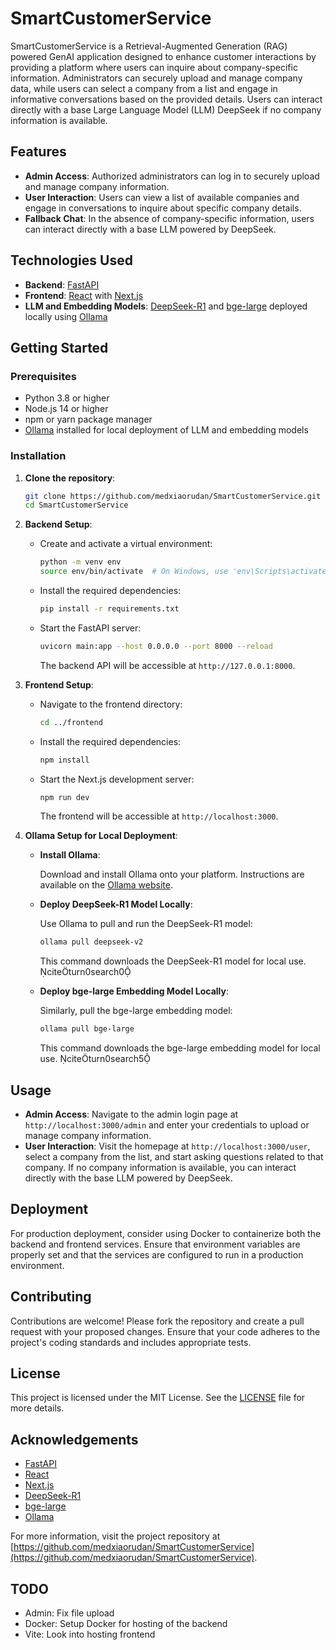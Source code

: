 # SmartCustomerService

SmartCustomerService is a Retrieval-Augmented Generation (RAG) powered GenAI application designed to enhance customer interactions by providing a platform where users can inquire about company-specific information. Administrators can securely upload and manage company data, while users can select a company from a list and engage in informative conversations based on the provided details. Users can interact directly with a base Large Language Model (LLM) DeepSeek if no company information is available.

## Features

- **Admin Access**: Authorized administrators can log in to securely upload and manage company information.
- **User Interaction**: Users can view a list of available companies and engage in conversations to inquire about specific company details.
- **Fallback Chat**: In the absence of company-specific information, users can interact directly with a base LLM powered by DeepSeek.

## Technologies Used

- **Backend**: [FastAPI](https://fastapi.tiangolo.com/)
- **Frontend**: [React](https://reactjs.org/) with [Next.js](https://nextjs.org/)
- **LLM and Embedding Models**: [DeepSeek-R1](https://www.datacamp.com/tutorial/deepseek-r1-ollama) and [bge-large](https://ollama.com/library/bge-large) deployed locally using [Ollama](https://ollama.com/)

## Getting Started

### Prerequisites

- Python 3.8 or higher
- Node.js 14 or higher
- npm or yarn package manager
- [Ollama](https://ollama.com/) installed for local deployment of LLM and embedding models

### Installation

1. **Clone the repository**:

   ```bash
   git clone https://github.com/medxiaorudan/SmartCustomerService.git
   cd SmartCustomerService
   ```

2. **Backend Setup**:

   - Create and activate a virtual environment:

     ```bash
     python -m venv env
     source env/bin/activate  # On Windows, use 'env\Scripts\activate'
     ```

   - Install the required dependencies:

     ```bash
     pip install -r requirements.txt
     ```

   - Start the FastAPI server:

     ```bash
     uvicorn main:app --host 0.0.0.0 --port 8000 --reload
     ```

     The backend API will be accessible at `http://127.0.0.1:8000`.

3. **Frontend Setup**:

   - Navigate to the frontend directory:

     ```bash
     cd ../frontend
     ```

   - Install the required dependencies:

     ```bash
     npm install
     ```

   - Start the Next.js development server:

     ```bash
     npm run dev
     ```

     The frontend will be accessible at `http://localhost:3000`.

4. **Ollama Setup for Local Deployment**:

   - **Install Ollama**:

     Download and install Ollama onto your platform. Instructions are available on the [Ollama website](https://ollama.com/).

   - **Deploy DeepSeek-R1 Model Locally**:

     Use Ollama to pull and run the DeepSeek-R1 model:

     ```bash
     ollama pull deepseek-v2
     ```

     This command downloads the DeepSeek-R1 model for local use. citeturn0search0

   - **Deploy bge-large Embedding Model Locally**:

     Similarly, pull the bge-large embedding model:

     ```bash
     ollama pull bge-large
     ```

     This command downloads the bge-large embedding model for local use. citeturn0search5

## Usage

- **Admin Access**: Navigate to the admin login page at `http://localhost:3000/admin` and enter your credentials to upload or manage company information.
- **User Interaction**: Visit the homepage at `http://localhost:3000/user`, select a company from the list, and start asking questions related to that company. If no company information is available, you can interact directly with the base LLM powered by DeepSeek.

## Deployment

For production deployment, consider using Docker to containerize both the backend and frontend services. Ensure that environment variables are properly set and that the services are configured to run in a production environment.

## Contributing

Contributions are welcome! Please fork the repository and create a pull request with your proposed changes. Ensure that your code adheres to the project's coding standards and includes appropriate tests.

## License

This project is licensed under the MIT License. See the [LICENSE](LICENSE) file for more details.

## Acknowledgements

- [FastAPI](https://fastapi.tiangolo.com/)
- [React](https://reactjs.org/)
- [Next.js](https://nextjs.org/)
- [DeepSeek-R1](https://www.datacamp.com/tutorial/deepseek-r1-ollama)
- [bge-large](https://ollama.com/library/bge-large)
- [Ollama](https://ollama.com/)

For more information, visit the project repository at [https://github.com/medxiaorudan/SmartCustomerService](https://github.com/medxiaorudan/SmartCustomerService). 

## TODO
* Admin: Fix file upload
* Docker: Setup Docker for hosting of the backend
* Vite: Look into hosting frontend
